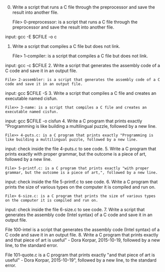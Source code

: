 0. Write a script that runs a C file through the preprocessor and save the result into another file.

    File> 0-preprocessor: is a script that runs a C file through the preprocessor and save the result into another file.

input: gcc -E $CFILE -o c
1. Write a script that compiles a C file but does not link.

    File> 1-compiler: is a script that compiles a C file but does not link.

input: gcc -c $CFILE
2. Write a script that generates the assembly code of a C code and save it in an output file.

    File> 2-assembler: is a script that generates the assembly code of a C code and save it in an output file.

input: gcc $CFILE -S
3. Write a script that compiles a C file and creates an executable named cisfun.

    File>> 3-name: is a script that compiles a C file and creates an executable named cisfun.

input: gcc $CFILE -o cisfun
4. Write a C program that prints exactly "Programming is like building a multilingual puzzle, followed by a new line.

    File>> 4-puts.c: is a C program that prints exactly "Programming is like building a multilingual puzzle, followed by a new line.

input: check inside the file 4-puts.c to see code.
5. Write a C program that prints exactly with proper grammar, but the outcome is a piece of art, followed by a new line.

    File> 5-printf.c: is a C program that prints exactly "with proper grammar, but the outcome is a piece of art,", followed by a new line.

input: check inside the file 5-printf.c to see code.
6. Write a C program that prints the size of various types on the computer it is compiled and run on.

    File> 6-size.c: is a C program that prints the size of various types on the computer it is compiled and run on.

input: check inside the file 6-size.c to see code.
7. Write a script that generates the assembly code (Intel syntax) of a C code and save it in an output file.

File 100-intel is a script that generates the assembly code (Intel syntax) of a C code and save it in an output file.
8. Write a C program that prints exactly and that piece of art is useful" - Dora Korpar, 2015-10-19, followed by a new line, to the standard error.

File 101-quote.c is a C program that prints exactly "and that piece of art is useful" - Dora Korpar, 2015-10-19", followed by a new line, to the standard error.
